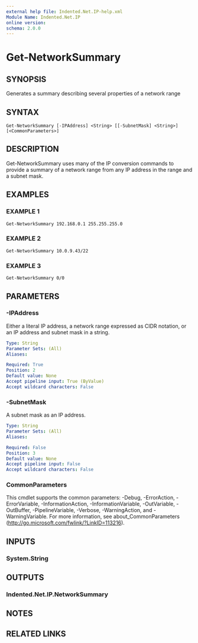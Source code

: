 ```yaml
---
external help file: Indented.Net.IP-help.xml
Module Name: Indented.Net.IP
online version:
schema: 2.0.0
---
```


# Get-NetworkSummary

## SYNOPSIS
Generates a summary describing several properties of a network range

## SYNTAX

```
Get-NetworkSummary [-IPAddress] <String> [[-SubnetMask] <String>] [<CommonParameters>]
```

## DESCRIPTION
Get-NetworkSummary uses many of the IP conversion commands to provide a summary of a network range from any IP address in the range and a subnet mask.

## EXAMPLES

### EXAMPLE 1
```
Get-NetworkSummary 192.168.0.1 255.255.255.0
```

### EXAMPLE 2
```
Get-NetworkSummary 10.0.9.43/22
```

### EXAMPLE 3
```
Get-NetworkSummary 0/0
```

## PARAMETERS

### -IPAddress
Either a literal IP address, a network range expressed as CIDR notation, or an IP address and subnet mask in a string.

```yaml
Type: String
Parameter Sets: (All)
Aliases:

Required: True
Position: 2
Default value: None
Accept pipeline input: True (ByValue)
Accept wildcard characters: False
```

### -SubnetMask
A subnet mask as an IP address.

```yaml
Type: String
Parameter Sets: (All)
Aliases:

Required: False
Position: 3
Default value: None
Accept pipeline input: False
Accept wildcard characters: False
```

### CommonParameters
This cmdlet supports the common parameters: -Debug, -ErrorAction, -ErrorVariable, -InformationAction, -InformationVariable, -OutVariable, -OutBuffer, -PipelineVariable, -Verbose, -WarningAction, and -WarningVariable.
For more information, see about_CommonParameters (http://go.microsoft.com/fwlink/?LinkID=113216).

## INPUTS

### System.String
## OUTPUTS

### Indented.Net.IP.NetworkSummary
## NOTES

## RELATED LINKS

